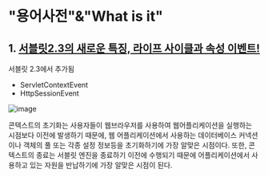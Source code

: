 # "용어사전"&"What is it"

## 1. [서블릿2.3의 새로운 특징, 라이프 사이클과 속성 이벤트!](https://javacan.tistory.com/entry/69)

서블릿 2.3에서 추가됨

- ServletContextEvent
- HttpSessionEvent

![image](https://user-images.githubusercontent.com/55625864/84773453-6432ab00-b017-11ea-877a-cbe81c61381c.png)



콘텍스트의 초기화는 사용자들이 웹브라우저를 사용하여 웹어플리케이션을 실행하는 시점보다 이전에 발생하기 때문에, 웹 어플리케이션에서 사용하는 데이터베이스 커넥션이나 객체의 풀 또는 각종 설정 정보등을 초기화하기에 가장 알맞은 시점이다. 또한, 콘텍스트의 종료는 서블릿 엔진을 종료하기 이전에 수행되기 때문에 어플리케이션에서 사용하고 있는 자원을 반납하기에 가장 알맞은 시점이 된다.



